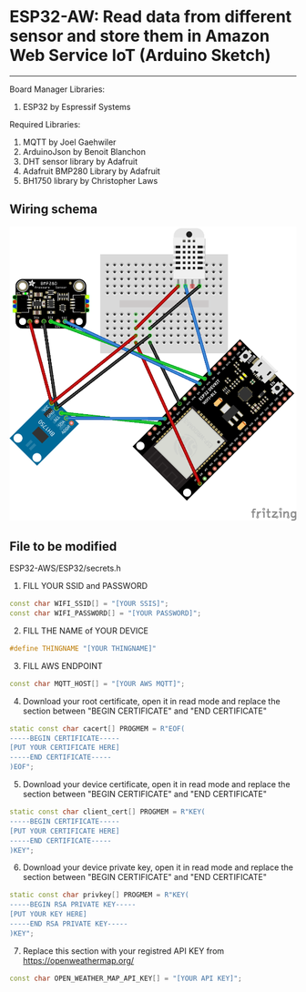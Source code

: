 # ESP32-AW: Read data from different sensor and store them in Amazon Web Service IoT (Arduino Sketch)
***
Board Manager Libraries:
1. ESP32 by Espressif Systems

Required Libraries:
1. MQTT by Joel Gaehwiler
2. ArduinoJson by Benoit Blanchon
3. DHT sensor library by Adafruit
4. Adafruit BMP280 Library by Adafruit
5. BH1750 library by Christopher Laws

## Wiring schema
![image description](Wiring/Weather_station_wiring.png)

## File to be modified

ESP32-AWS/ESP32/secrets.h

1. FILL YOUR SSID and PASSWORD
```c++
const char WIFI_SSID[] = "[YOUR SSIS]";
const char WIFI_PASSWORD[] = "[YOUR PASSWORD]";
```
2. FILL THE NAME of YOUR DEVICE
```c++
#define THINGNAME "[YOUR THINGNAME]" 
```
3. FILL AWS ENDPOINT
```c++
const char MQTT_HOST[] = "[YOUR AWS MQTT]";
```
4. Download your root certificate, open it in read mode and replace the section between "BEGIN CERTIFICATE" and "END CERTIFICATE"
```c++
static const char cacert[] PROGMEM = R"EOF(
-----BEGIN CERTIFICATE-----
[PUT YOUR CERTIFICATE HERE]
-----END CERTIFICATE-----
)EOF";
```

5. Download your device certificate, open it in read mode and replace the section between "BEGIN CERTIFICATE" and "END CERTIFICATE"
```c++
static const char client_cert[] PROGMEM = R"KEY(
-----BEGIN CERTIFICATE-----
[PUT YOUR CERTIFICATE HERE]
-----END CERTIFICATE-----
)KEY";
```

6. Download your device private key, open it in read mode and replace the section between "BEGIN CERTIFICATE" and "END CERTIFICATE"
```c++
static const char privkey[] PROGMEM = R"KEY(
-----BEGIN RSA PRIVATE KEY-----
[PUT YOUR KEY HERE]
-----END RSA PRIVATE KEY----- 
)KEY";
```


7. Replace this section with your registred API KEY from https://openweathermap.org/
```c++
const char OPEN_WEATHER_MAP_API_KEY[] = "[YOUR API KEY]"; 
```
